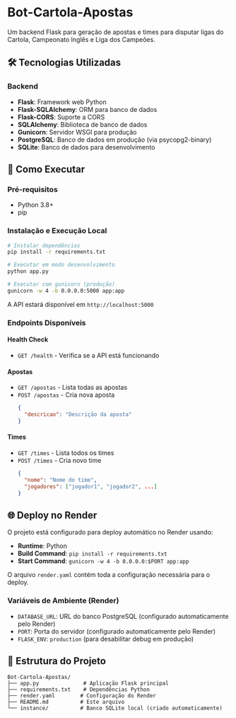 # Bot-Cartola-Apostas

Um backend Flask para geração de apostas e times para disputar ligas do Cartola, Campeonato Inglês e Liga dos Campeões.

## 🛠️ Tecnologias Utilizadas

### Backend
- **Flask**: Framework web Python
- **Flask-SQLAlchemy**: ORM para banco de dados
- **Flask-CORS**: Suporte a CORS
- **SQLAlchemy**: Biblioteca de banco de dados
- **Gunicorn**: Servidor WSGI para produção
- **PostgreSQL**: Banco de dados em produção (via psycopg2-binary)
- **SQLite**: Banco de dados para desenvolvimento

## 🚀 Como Executar

### Pré-requisitos
- Python 3.8+
- pip

### Instalação e Execução Local

```bash
# Instalar dependências
pip install -r requirements.txt

# Executar em modo desenvolvimento
python app.py

# Executar com gunicorn (produção)
gunicorn -w 4 -b 0.0.0.0:5000 app:app
```

A API estará disponível em `http://localhost:5000`

### Endpoints Disponíveis

#### Health Check
- `GET /health` - Verifica se a API está funcionando

#### Apostas
- `GET /apostas` - Lista todas as apostas
- `POST /apostas` - Cria nova aposta
  ```json
  {
    "descricao": "Descrição da aposta"
  }
  ```

#### Times
- `GET /times` - Lista todos os times
- `POST /times` - Cria novo time
  ```json
  {
    "nome": "Nome do time",
    "jogadores": ["jogador1", "jogador2", ...]
  }
  ```

## 🌐 Deploy no Render

O projeto está configurado para deploy automático no Render usando:

- **Runtime**: Python
- **Build Command**: `pip install -r requirements.txt`
- **Start Command**: `gunicorn -w 4 -b 0.0.0.0:$PORT app:app`

O arquivo `render.yaml` contém toda a configuração necessária para o deploy.

### Variáveis de Ambiente (Render)

- `DATABASE_URL`: URL do banco PostgreSQL (configurado automaticamente pelo Render)
- `PORT`: Porta do servidor (configurado automaticamente pelo Render)
- `FLASK_ENV`: `production` (para desabilitar debug em produção)

## 📁 Estrutura do Projeto

```
Bot-Cartola-Apostas/
├── app.py              # Aplicação Flask principal
├── requirements.txt    # Dependências Python
├── render.yaml        # Configuração do Render
├── README.md          # Este arquivo
└── instance/          # Banco SQLite local (criado automaticamente)
```
